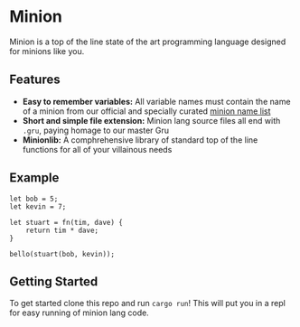 # Minion

Minion is a top of the line state of the art programming language designed for minions like you.

## Features
- **Easy to remember variables:** All variable names must contain the name of a minion from our official and specially curated [minion name list](https://github.com/Leastrio/minion/blob/main/src/minions.rs)
- **Short and simple file extension:** Minion lang source files all end with `.gru`, paying homage to our master Gru
- **Minionlib:** A comphrehensive library of standard top of the line functions for all of your villainous needs

## Example
```
let bob = 5;
let kevin = 7;

let stuart = fn(tim, dave) {
    return tim * dave;
}

bello(stuart(bob, kevin));
```

## Getting Started
To get started clone this repo and run `cargo run`! This will put you in a repl for easy running of minion lang code.
